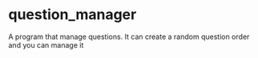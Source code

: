 # question_manager
A program that manage questions. It can create a random question order and you can manage it
